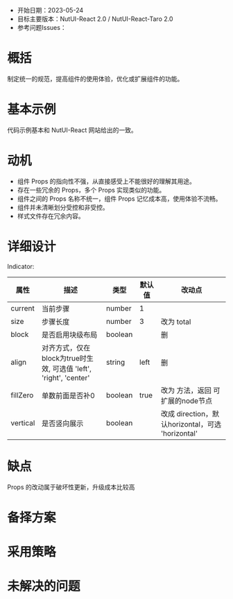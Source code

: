 - 开始日期：2023-05-24
- 目标主要版本：NutUI-React 2.0 / NutUI-React-Taro 2.0
- 参考问题Issues：

# 概括

制定统一的规范，提高组件的使用体验，优化或扩展组件的功能。


# 基本示例

代码示例基本和 NutUI-React 网站给出的一致。


# 动机

- 组件 Props 的指向性不强，从直接感受上不能很好的理解其用途。
- 存在一些冗余的 Props，多个 Props 实现类似的功能。
- 组件之间的 Props 名称不统一，组件 Props 记忆成本高，使用体验不流畅。
- 组件并未清晰划分受控和非受控。
- 样式文件存在冗余内容。


# 详细设计


Indicator:

| 属性 | 描述 | 类型 | 默认值 | 改动点 |
| --- | --- | --- | --- | --- |
| current | 当前步骤 | number | 1 |  |
| size | 步骤长度 | number | 3 | 改为 total |
| block | 是否启用块级布局 | boolean |  | 删 |
| align | 对齐方式，仅在block为true时生效, 可选值 'left', 'right', 'center' | string | left | 删 |
| fillZero | 单数前面是否补0 | boolean | true | 改为 方法，返回 可扩展的node节点 |
| vertical | 是否竖向展示 | boolean |  | 改成 direction，默认horizontal，可选 'horizontal' | 'vertical' |


# 缺点

Props 的改动属于破坏性更新，升级成本比较高

# 备择方案


# 采用策略


# 未解决的问题

